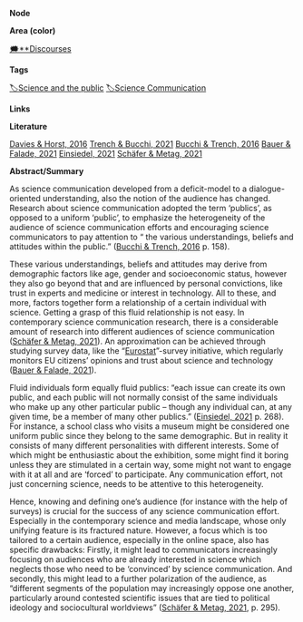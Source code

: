 **Node**

**Area (color)**

[🗯️**Discourses](https://lean-sphynx-49b.notion.site/Discourses-ab06ed1436054e5b9bf0c0af92149114?pvs=21)

**Tags**

[🏷️Science and the public](https://lean-sphynx-49b.notion.site/Science-and-the-public-0e97862561e84379a6fa9cf93b90ab2b?pvs=21) [🏷️Science Communication](https://lean-sphynx-49b.notion.site/Science-Communication-08922d606e5e47f293f5c56d536a9836?pvs=21)

**Links**

  

**Literature**

[Davies & Horst, 2016](https://lean-sphynx-49b.notion.site/Davies-Horst-2016-d7ce925c7b334648a32b78f31367dcaa?pvs=21) [Trench & Bucchi, 2021](https://lean-sphynx-49b.notion.site/Trench-Bucchi-2021-0810838c41e54c49bdcb3276d76b8c8e?pvs=21) [Bucchi & Trench, 2016](https://lean-sphynx-49b.notion.site/Bucchi-Trench-2016-45727911e88d4733b648c17a1dd74fc5?pvs=21) [Bauer & Falade, 2021](https://lean-sphynx-49b.notion.site/Bauer-Falade-2021-f949bde87940467ab6138dbd8b78e1d5?pvs=21) [Einsiedel, 2021](https://lean-sphynx-49b.notion.site/Einsiedel-2021-1b4c853938f743d4b2751d5a7a63740b?pvs=21) [Schäfer & Metag, 2021](https://lean-sphynx-49b.notion.site/Sch-fer-Metag-2021-80384e76089748c991181beae89333c5?pvs=21)

**Abstract/Summary**

As science communication developed from a deficit-model to a dialogue-oriented understanding, also the notion of the audience has changed. Research about science communication adopted the term ‘publics’, as opposed to a uniform ‘public’, to emphasize the heterogeneity of the audience of science communication efforts and encouraging science communicators to pay attention to “ the various understandings, beliefs and attitudes within the public.” ([Bucchi & Trench, 2016](https://lean-sphynx-49b.notion.site/Bucchi-Trench-2016-45727911e88d4733b648c17a1dd74fc5?pvs=21) p. 158).

These various understandings, beliefs and attitudes may derive from demographic factors like age, gender and socioeconomic status, however they also go beyond that and are influenced by personal convictions, like trust in experts and medicine or interest in technology. All to these, and more, factors together form a relationship of a certain individual with science. Getting a grasp of this fluid relationship is not easy. In contemporary science communication research, there is a considerable amount of research into different audiences of science communication ([Schäfer & Metag, 2021](https://lean-sphynx-49b.notion.site/Sch-fer-Metag-2021-80384e76089748c991181beae89333c5?pvs=21)). An approximation can be achieved through studying survey data, like the “[Eurostat](https://ec.europa.eu/eurostat/web/science-technology-innovation)”-survey initiative, which regularly monitors EU citizens’ opinions and trust about science and technology ([Bauer & Falade, 2021](https://lean-sphynx-49b.notion.site/Bauer-Falade-2021-f949bde87940467ab6138dbd8b78e1d5?pvs=21)).

Fluid individuals form equally fluid publics: “each issue can create its own public, and each public will not normally consist of the same individuals who make up any other particular public – though any individual can, at any given time, be a member of many other publics.” ([Einsiedel, 2021](https://lean-sphynx-49b.notion.site/Einsiedel-2021-1b4c853938f743d4b2751d5a7a63740b?pvs=21) p. 268). For instance, a school class who visits a museum might be considered one uniform public since they belong to the same demographic. But in reality it consists of many different personalities with different interests. Some of which might be enthusiastic about the exhibition, some might find it boring unless they are stimulated in a certain way, some might not want to engage with it at all and are ‘forced’ to participate. Any communication effort, not just concerning science, needs to be attentive to this heterogeneity.

Hence, knowing and defining one’s audience (for instance with the help of surveys) is crucial for the success of any science communication effort. Especially in the contemporary science and media landscape, whose only unifying feature is its fractured nature. However, a focus which is too tailored to a certain audience, especially in the online space, also has specific drawbacks: Firstly, it might lead to communicators increasingly focusing on audiences who are already interested in science which neglects those who need to be ‘convinced’ by science communication. And secondly, this might lead to a further polarization of the audience, as “different segments of the population may increasingly oppose one another, particularly around contested scientific issues that are tied to political ideology and sociocultural worldviews” ([Schäfer & Metag, 2021](https://lean-sphynx-49b.notion.site/Sch-fer-Metag-2021-80384e76089748c991181beae89333c5?pvs=21), p. 295).